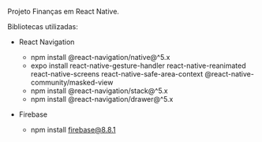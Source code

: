 Projeto Finanças em React Native.

Bibliotecas utilizadas:

* React Navigation
    - npm install @react-navigation/native@^5.x
    - expo install react-native-gesture-handler react-native-reanimated react-native-screens react-native-safe-area-context @react-native-community/masked-view
    - npm install @react-navigation/stack@^5.x
    - npm install @react-navigation/drawer@^5.x

* Firebase
    - npm install firebase@8.8.1
